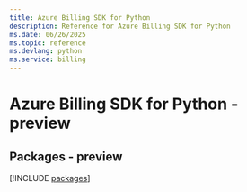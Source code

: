 ```yaml
---
title: Azure Billing SDK for Python
description: Reference for Azure Billing SDK for Python
ms.date: 06/26/2025
ms.topic: reference
ms.devlang: python
ms.service: billing
---
```

# Azure Billing SDK for Python - preview
## Packages - preview
[!INCLUDE [packages](billing-index.md)]